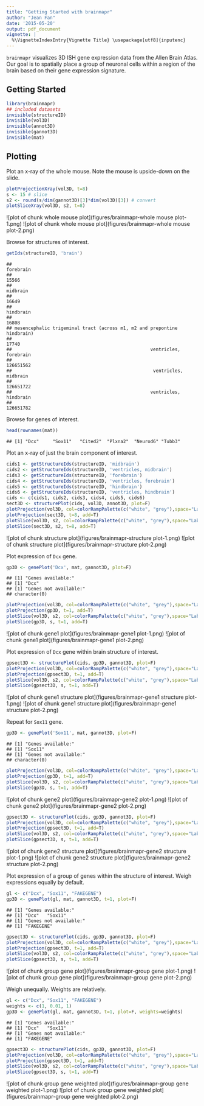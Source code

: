 ```yaml
---
title: "Getting Started with brainmapr"
author: "Jean Fan"
date: '2015-05-20'
output: pdf_document
vignette: |
  %\VignetteIndexEntry{Vignette Title} \usepackage[utf8]{inputenc}
---
```


`brainmapr` visualizes 3D ISH gene expression data from the Allen Brain Atlas. Our goal is to spatially place a group of neuronal cells within a region of the brain based on their gene expression signature. 

## Getting Started


```r
library(brainmapr)
## included datasets
invisible(structureID)
invisible(vol3D)
invisible(annot3D)
invisible(gannot3D)
invisible(mat)
```

## Plotting

Plot an x-ray of the whole mouse. Note the mouse is upside-down on the slide.


```r
plotProjectionXray(vol3D, t=8)
s <- 15 # slice
s2 <- round(s/dim(gannot3D)[3]*dim(vol3D)[3]) # convert
plotSliceXray(vol3D, s2, t=8)
```

![plot of chunk whole mouse plot](figures/brainmapr-whole mouse plot-1.png) ![plot of chunk whole mouse plot](figures/brainmapr-whole mouse plot-2.png) 

Browse for structures of interest.


```r
getIds(structureID, 'brain')
```

```
##                                                               forebrain 
##                                                                   15566 
##                                                                midbrain 
##                                                                   16649 
##                                                               hindbrain 
##                                                                   16808 
## mesencephalic trigeminal tract (across m1, m2 and prepontine hindbrain) 
##                                                                   17740 
##                                                   ventricles, forebrain 
##                                                               126651562 
##                                                    ventricles, midbrain 
##                                                               126651722 
##                                                   ventricles, hindbrain 
##                                                               126651782
```

Browse for genes of interest.

```r
head(rownames(mat))
```

```
## [1] "Dcx"     "Sox11"   "Cited2"  "Plxna2"  "Neurod6" "Tubb3"
```

Plot an x-ray of just the brain component of interest.


```r
cids1 <- getStructureIds(structureID, 'midbrain')
cids2 <- getStructureIds(structureID, 'ventricles, midbrain')
cids3 <- getStructureIds(structureID, 'forebrain')
cids4 <- getStructureIds(structureID, 'ventricles, forebrain')
cids5 <- getStructureIds(structureID, 'hindbrain')
cids6 <- getStructureIds(structureID, 'ventricles, hindbrain')
cids <- c(cids1, cids2, cids3, cids4, cids5, cids6)
sect3D <- structurePlot(cids, vol3D, annot3D, plot=F)
plotProjection(vol3D, col=colorRampPalette(c("white", "grey"),space="Lab")(100), t=8)
plotProjection(sect3D, t=8, add=T)
plotSlice(vol3D, s2, col=colorRampPalette(c("white", "grey"),space="Lab")(100), t=8)
plotSlice(sect3D, s2, t=8, add=T)
```

![plot of chunk structure plot](figures/brainmapr-structure plot-1.png) ![plot of chunk structure plot](figures/brainmapr-structure plot-2.png) 

Plot expression of `Dcx` gene.


```r
gp3D <- genePlot('Dcx', mat, gannot3D, plot=F)
```

```
## [1] "Genes available:"
## [1] "Dcx"
## [1] "Genes not available:"
## character(0)
```

```r
plotProjection(vol3D, col=colorRampPalette(c("white", "grey"),space="Lab")(100), t=8)
plotProjection(gp3D, t=1, add=T)
plotSlice(vol3D, s2, col=colorRampPalette(c("white", "grey"),space="Lab")(100), t=8)
plotSlice(gp3D, s, t=1, add=T)
```

![plot of chunk gene1 plot](figures/brainmapr-gene1 plot-1.png) ![plot of chunk gene1 plot](figures/brainmapr-gene1 plot-2.png) 

Plot expression of `Dcx` gene within brain structure of interest.


```r
gpsect3D <- structurePlot(cids, gp3D, gannot3D, plot=F)
plotProjection(vol3D, col=colorRampPalette(c("white", "grey"),space="Lab")(100), t=8)
plotProjection(gpsect3D, t=1, add=T)
plotSlice(vol3D, s2, col=colorRampPalette(c("white", "grey"),space="Lab")(100), t=8)
plotSlice(gpsect3D, s, t=1, add=T)
```

![plot of chunk gene1 structure plot](figures/brainmapr-gene1 structure plot-1.png) ![plot of chunk gene1 structure plot](figures/brainmapr-gene1 structure plot-2.png) 

Repeat for `Sox11` gene.


```r
gp3D <- genePlot('Sox11', mat, gannot3D, plot=F)
```

```
## [1] "Genes available:"
## [1] "Sox11"
## [1] "Genes not available:"
## character(0)
```

```r
plotProjection(vol3D, col=colorRampPalette(c("white", "grey"),space="Lab")(100), t=8)
plotProjection(gp3D, t=1, add=T)
plotSlice(vol3D, s2, col=colorRampPalette(c("white", "grey"),space="Lab")(100), t=8)
plotSlice(gp3D, s, t=1, add=T)
```

![plot of chunk gene2 plot](figures/brainmapr-gene2 plot-1.png) ![plot of chunk gene2 plot](figures/brainmapr-gene2 plot-2.png) 

```r
gpsect3D <- structurePlot(cids, gp3D, gannot3D, plot=F)
plotProjection(vol3D, col=colorRampPalette(c("white", "grey"),space="Lab")(100), t=8)
plotProjection(gpsect3D, t=1, add=T)
plotSlice(vol3D, s2, col=colorRampPalette(c("white", "grey"),space="Lab")(100), t=8)
plotSlice(gpsect3D, s, t=1, add=T)
```

![plot of chunk gene2 structure plot](figures/brainmapr-gene2 structure plot-1.png) ![plot of chunk gene2 structure plot](figures/brainmapr-gene2 structure plot-2.png) 

Plot expression of a group of genes within the structure of interest. Weigh expressions equally by default.


```r
gl <- c("Dcx", "Sox11", "FAKEGENE")
gp3D <- genePlot(gl, mat, gannot3D, t=1, plot=F)
```

```
## [1] "Genes available:"
## [1] "Dcx"   "Sox11"
## [1] "Genes not available:"
## [1] "FAKEGENE"
```

```r
gpsect3D <- structurePlot(cids, gp3D, gannot3D, plot=F)
plotProjection(vol3D, col=colorRampPalette(c("white", "grey"),space="Lab")(100), t=8)
plotProjection(gpsect3D, t=1, add=T)
plotSlice(vol3D, s2, col=colorRampPalette(c("white", "grey"),space="Lab")(100), t=8)
plotSlice(gpsect3D, s, t=1, add=T)
```

![plot of chunk group gene plot](figures/brainmapr-group gene plot-1.png) ![plot of chunk group gene plot](figures/brainmapr-group gene plot-2.png) 

Weigh unequally. Weights are relatively. 


```r
gl <- c("Dcx", "Sox11", "FAKEGENE")
weights <- c(1, 0.01, 1)
gp3D <- genePlot(gl, mat, gannot3D, t=1, plot=F, weights=weights)
```

```
## [1] "Genes available:"
## [1] "Dcx"   "Sox11"
## [1] "Genes not available:"
## [1] "FAKEGENE"
```

```r
gpsect3D <- structurePlot(cids, gp3D, gannot3D, plot=F)
plotProjection(vol3D, col=colorRampPalette(c("white", "grey"),space="Lab")(100), t=8)
plotProjection(gpsect3D, t=1, add=T)
plotSlice(vol3D, s2, col=colorRampPalette(c("white", "grey"),space="Lab")(100), t=8)
plotSlice(gpsect3D, s, t=1, add=T)
```

![plot of chunk group gene weighted plot](figures/brainmapr-group gene weighted plot-1.png) ![plot of chunk group gene weighted plot](figures/brainmapr-group gene weighted plot-2.png) 
